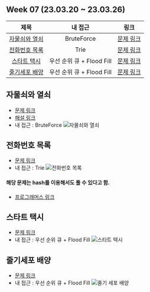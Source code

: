 ## Week 07 (23.03.20 ~ 23.03.26)
| 제목 | 내 접근 | 링크 |
| :---: | :---: | :---: |
| [자물쇠와 열쇠](#자물쇠와-열쇠) | BruteForce | [문제 링크](https://school.programmers.co.kr/learn/courses/30/lessons/60059) |
| [전화번호 목록](#전화번호-목록) | Trie | [문제 링크](https://www.acmicpc.net/problem/5052) |
| [스타트 택시](#스타트-택시) | 우선 순위 큐 + Flood Fill | [문제 링크](https://www.acmicpc.net/problem/19238) |
| [줄기세포 배양](#줄기세포-배양) | 우선 순위 큐 + Flood Fill | [문제 링크](https://swexpertacademy.com/main/code/problem/problemDetail.do?contestProbId=AWXRJ8EKe48DFAUo) |


## 자물쇠와 열쇠
- [문제 링크](https://school.programmers.co.kr/learn/courses/30/lessons/60059)
- [해설 링크](https://tech.kakao.com/2019/10/02/kakao-blind-recruitment-2020-round1/)
- 내 접근 : BruteForce
    ![자물쇠와 열쇠](https://user-images.githubusercontent.com/75352656/227763671-82eefd8d-597b-454a-a704-6538a547b68d.png)


## 전화번호 목록
- [문제 링크](https://www.acmicpc.net/problem/5052)
- 내 접근 : Trie
    ![전화번호 목록](https://user-images.githubusercontent.com/75352656/227763674-cceca637-112c-49f0-af11-f700adbe5a27.png)

#### 해당 문제는 hash를 이용해서도 풀 수 있다고 함.
- [프로그래머스 링크](https://school.programmers.co.kr/learn/courses/30/lessons/42577)

## 스타트 택시
- [문제 링크](https://www.acmicpc.net/problem/19238)
- 내 접근 : 우선 순위 큐 + Flood Fill
    ![스타트 택시](https://user-images.githubusercontent.com/75352656/227763666-699b1bd2-e87d-47cb-8fda-d786110b3e74.png)


## 줄기세포 배양
- [문제 링크](https://swexpertacademy.com/main/code/problem/problemDetail.do?contestProbId=AWXRJ8EKe48DFAUo)
- 내 접근 : 우선 순위 큐 + Flood Fill
    ![줄기 세포 배양](https://user-images.githubusercontent.com/75352656/227763679-0b24d2e6-fd04-4520-b7d9-2aba249a8691.png)